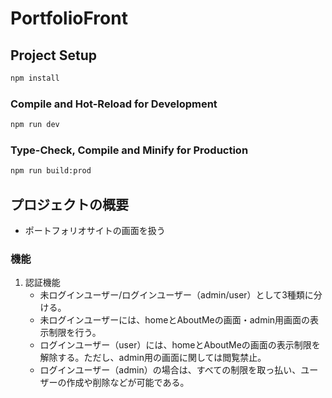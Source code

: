 # PortfolioFront
## Project Setup

```sh
npm install
```

### Compile and Hot-Reload for Development

```sh
npm run dev
```

### Type-Check, Compile and Minify for Production

```sh
npm run build:prod
```
## プロジェクトの概要
- ポートフォリオサイトの画面を扱う
### 機能
1. 認証機能
   - 未ログインユーザー/ログインユーザー（admin/user）として3種類に分ける。
   - 未ログインユーザーには、homeとAboutMeの画面・admin用画面の表示制限を行う。
   - ログインユーザー（user）には、homeとAboutMeの画面の表示制限を解除する。ただし、admin用の画面に関しては閲覧禁止。
   - ログインユーザー（admin）の場合は、すべての制限を取っ払い、ユーザーの作成や削除などが可能である。
